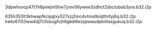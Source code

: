 


3dpwhxxcp47t7h6pnejm5hw7ymv56ywee3zdhct2sbctubsb3yra.b32.i2p

635h353lt3khwapfkcipglxy527szj2mc4vtmsllkiqtltnfyj6q.b32.i2p
kwto67i53ww4dj7c5sbugfvjh6gkdi6ezypwaudpbiiliasgukuq.b32.i2p
